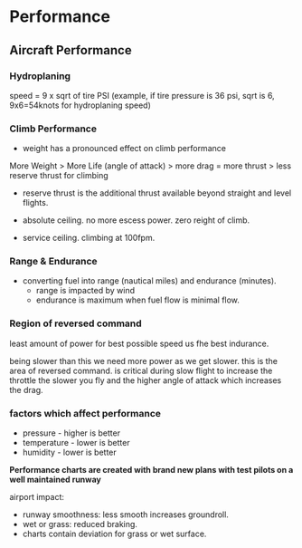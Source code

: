 # Performance

## Aircraft Performance

### Hydroplaning

speed = 9 x sqrt of tire PSI
(example, if tire pressure is 36 psi, sqrt is 6, 9x6=54knots for hydroplaning speed)

### Climb Performance

* weight has a pronounced effect on climb performance

More Weight > More Life (angle of attack) > more drag = more thrust > less reserve thrust for climbing

* reserve thrust is the additional thrust available beyond straight and level flights. 

* absolute ceiling. no more escess power. zero reight of climb. 
* service ceiling. climbing at 100fpm. 

### Range & Endurance

* converting fuel into range (nautical miles) and endurance (minutes). 
  * range is impacted by wind
  * endurance is maximum when fuel flow is minimal flow. 
  
### Region of reversed command

least amount of power for best possible speed us fhe best indurance. 

being slower than this we need more power as we get slower. this is the area of reversed command. is critical during slow flight to increase the throttle the slower you fly and the higher angle of attack which increases the drag. 

### factors which affect performance

* pressure - higher is better
* temperature - lower is better
* humidity - lower is better

**Performance charts are created with brand new plans with test pilots on a well maintained runway**

airport impact:
* runway smoothness: less smooth increases groundroll. 
* wet or grass: reduced braking. 
* charts contain deviation for grass or wet surface. 
